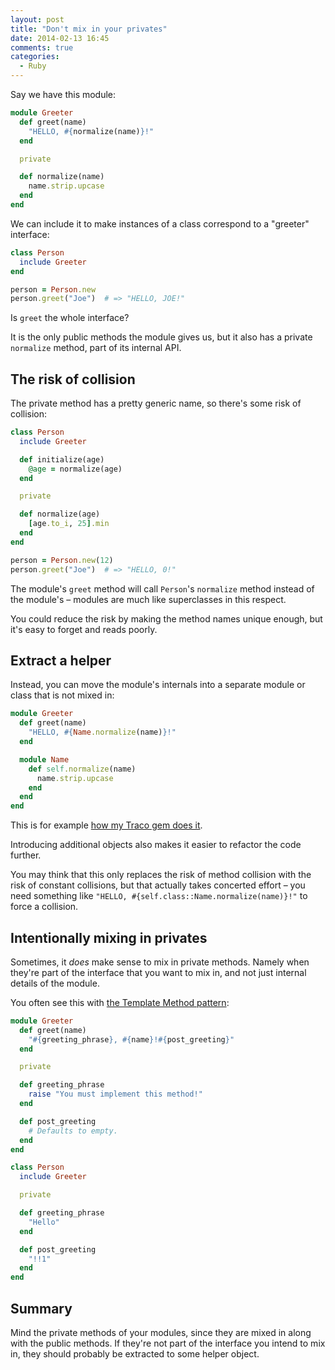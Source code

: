 ```yaml
---
layout: post
title: "Don't mix in your privates"
date: 2014-02-13 16:45
comments: true
categories:
  - Ruby
---
```


Say we have this module:

``` ruby
module Greeter
  def greet(name)
    "HELLO, #{normalize(name)}!"
  end

  private

  def normalize(name)
    name.strip.upcase
  end
end
```

We can include it to make instances of a class correspond to a "greeter" interface:

``` ruby
class Person
  include Greeter
end

person = Person.new
person.greet("Joe")  # => "HELLO, JOE!"
```

Is `greet` the whole interface?

It is the only public methods the module gives us, but it also has a private `normalize` method, part of its internal API.


## The risk of collision

The private method has a pretty generic name, so there's some risk of collision:

``` ruby
class Person
  include Greeter

  def initialize(age)
    @age = normalize(age)
  end

  private

  def normalize(age)
    [age.to_i, 25].min
  end
end

person = Person.new(12)
person.greet("Joe")  # => "HELLO, 0!"
```

The module's `greet` method will call `Person`'s `normalize` method instead of the module's – modules are much like superclasses in this respect.

You could reduce the risk by making the method names unique enough, but it's easy to forget and reads poorly.


## Extract a helper

Instead, you can move the module's internals into a separate module or class that is not mixed in:

``` ruby
module Greeter
  def greet(name)
    "HELLO, #{Name.normalize(name)}!"
  end

  module Name
    def self.normalize(name)
      name.strip.upcase
    end
  end
end
```

This is for example [how my Traco gem does it](https://github.com/barsoom/traco/commit/04681eb47e45a06cfa807adda7df658369ad2397).

Introducing additional objects also makes it easier to refactor the code further.

You may think that this only replaces the risk of method collision with the risk of constant collisions, but that actually takes concerted effort – you need something like `"HELLO, #{self.class::Name.normalize(name)}!"` to force a collision.


## Intentionally mixing in privates

Sometimes, it *does* make sense to mix in private methods. Namely when they're part of the interface that you want to mix in, and not just internal details of the module.

You often see this with [the Template Method pattern](http://en.wikipedia.org/wiki/Template_method_pattern):

``` ruby
module Greeter
  def greet(name)
    "#{greeting_phrase}, #{name}!#{post_greeting}"
  end

  private

  def greeting_phrase
    raise "You must implement this method!"
  end

  def post_greeting
    # Defaults to empty.
  end
end

class Person
  include Greeter

  private

  def greeting_phrase
    "Hello"
  end

  def post_greeting
    "!!1"
  end
end
```


## Summary

Mind the private methods of your modules, since they are mixed in along with the public methods. If they're not part of the interface you intend to mix in, they should probably be extracted to some helper object.
